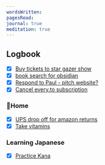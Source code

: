 ```yaml
---
wordsWritten: 
pagesRead: 
journal: true
meditation: true
---
```



## Logbook
- [x] [Buy tickets to star gazer show](things:///show?id=7vWYbiHUPBQjm2YzLB4Ryi)
- [x] [book search for obsidian](things:///show?id=ESLRxyfx5fWqe8YXaXgkum)
- [x] [Respond to Paul - pitch website?](things:///show?id=Rn2sfSw2yWLbdDVww1VLZQ)
- [x] [Cancel every.to subscription](things:///show?id=PPmDUzgk1UofWwP6uPnSSu)

### 🏡Home
- [x] [UPS drop off for amazon returns](things:///show?id=4F2s8d9JT6M2LkMVuhGUu5)
- [x] [Take vitamins](things:///show?id=QRp9ti1dZkt5fu9Lif31c7)

### Learning Japanese
- [x] [Practice Kana](things:///show?id=MF93shFV1m5hnLQgoMpVpy)